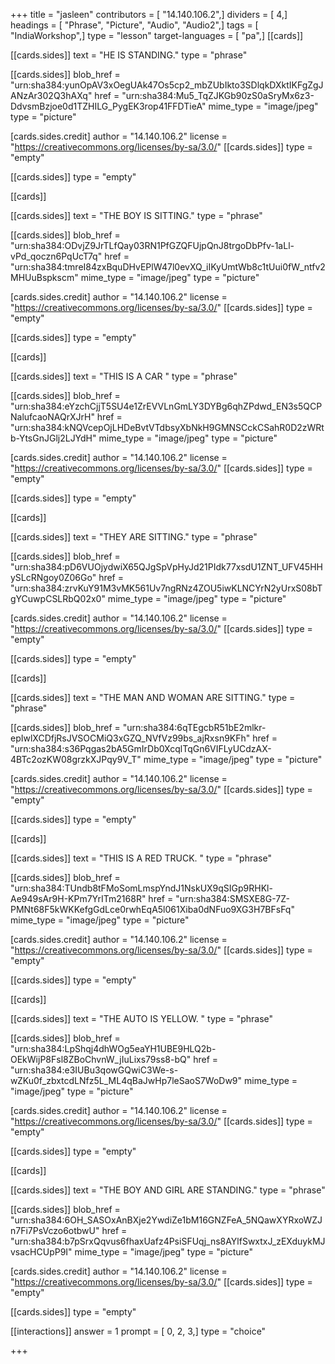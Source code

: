+++
title = "jasleen"
contributors = [ "14.140.106.2",]
dividers = [ 4,]
headings = [ "Phrase", "Picture", "Audio", "Audio2",]
tags = [ "IndiaWorkshop",]
type = "lesson"
target-languages = [ "pa",]
[[cards]]

[[cards.sides]]
text = "HE IS STANDING."
type = "phrase"

[[cards.sides]]
blob_href = "urn:sha384:yunOpAV3xOegUAk47Os5cp2_mbZUbIkto3SDlqkDXktIKFgZgJANzAr302Q3hAXq"
href = "urn:sha384:Mu5_TqZJKGb90zS0aSryMx6z3-DdvsmBzjoe0d1TZHILG_PygEK3rop41FFDTieA"
mime_type = "image/jpeg"
type = "picture"

[cards.sides.credit]
author = "14.140.106.2"
license = "https://creativecommons.org/licenses/by-sa/3.0/"
[[cards.sides]]
type = "empty"

[[cards.sides]]
type = "empty"

[[cards]]

[[cards.sides]]
text = "THE BOY IS SITTING."
type = "phrase"

[[cards.sides]]
blob_href = "urn:sha384:ODvjZ9JrTLfQay03RN1PfGZQFUjpQnJ8trgoDbPfv-1aLl-vPd_qoczn6PqUcT7q"
href = "urn:sha384:tmreI84zxBquDHvEPlW47l0evXQ_iIKyUmtWb8c1tUui0fW_ntfv2MHUuBspkscm"
mime_type = "image/jpeg"
type = "picture"

[cards.sides.credit]
author = "14.140.106.2"
license = "https://creativecommons.org/licenses/by-sa/3.0/"
[[cards.sides]]
type = "empty"

[[cards.sides]]
type = "empty"

[[cards]]

[[cards.sides]]
text = "THIS IS A CAR "
type = "phrase"

[[cards.sides]]
blob_href = "urn:sha384:eYzchCjjT5SU4e1ZrEVVLnGmLY3DYBg6qhZPdwd_EN3s5QCPNalufcaoNAQrXJrH"
href = "urn:sha384:kNQVcepOjLHDeBvtVTdbsyXbNkH9GMNSCckCSahR0D2zWRtb-YtsGnJGlj2LJYdH"
mime_type = "image/jpeg"
type = "picture"

[cards.sides.credit]
author = "14.140.106.2"
license = "https://creativecommons.org/licenses/by-sa/3.0/"
[[cards.sides]]
type = "empty"

[[cards.sides]]
type = "empty"

[[cards]]

[[cards.sides]]
text = "THEY ARE SITTING."
type = "phrase"

[[cards.sides]]
blob_href = "urn:sha384:pD6VUOjydwiX65QJgSpVpHyJd21PIdk77xsdU1ZNT_UFV45HHySLcRNgoy0Z06Go"
href = "urn:sha384:zrvKuY91M3vMK561Uv7ngRNz4ZOU5iwKLNCYrN2yUrxS08bTgYCuwpCSLRbQ02x0"
mime_type = "image/jpeg"
type = "picture"

[cards.sides.credit]
author = "14.140.106.2"
license = "https://creativecommons.org/licenses/by-sa/3.0/"
[[cards.sides]]
type = "empty"

[[cards.sides]]
type = "empty"

[[cards]]

[[cards.sides]]
text = "THE MAN AND WOMAN ARE SITTING."
type = "phrase"

[[cards.sides]]
blob_href = "urn:sha384:6qTEgcbR51bE2mlkr-epIwlXCDfjRsJVSOCMiQ3xGZQ_NVfVz99bs_ajRxsn9KFh"
href = "urn:sha384:s36Pqgas2bA5GmIrDb0XcqlTqGn6VIFLyUCdzAX-4BTc2ozKW08grzkXJPqy9V_T"
mime_type = "image/jpeg"
type = "picture"

[cards.sides.credit]
author = "14.140.106.2"
license = "https://creativecommons.org/licenses/by-sa/3.0/"
[[cards.sides]]
type = "empty"

[[cards.sides]]
type = "empty"

[[cards]]

[[cards.sides]]
text = "THIS IS A RED TRUCK. "
type = "phrase"

[[cards.sides]]
blob_href = "urn:sha384:TUndb8tFMoSomLmspYndJ1NskUX9qSIGp9RHKl-Ae949sAr9H-KPm7YrITm2168R"
href = "urn:sha384:SMSXE8G-7Z-PMNt68F5kWKKefgGdLce0rwhEqA5l061Xiba0dNFuo9XG3H7BFsFq"
mime_type = "image/jpeg"
type = "picture"

[cards.sides.credit]
author = "14.140.106.2"
license = "https://creativecommons.org/licenses/by-sa/3.0/"
[[cards.sides]]
type = "empty"

[[cards.sides]]
type = "empty"

[[cards]]

[[cards.sides]]
text = "THE AUTO IS YELLOW. "
type = "phrase"

[[cards.sides]]
blob_href = "urn:sha384:LpShqj4dhWOg5eaYH1UBE9HLQ2b-OEkWijP8Fsl8ZBoChvnW_jIuLixs79ss8-bQ"
href = "urn:sha384:e3IUBu3qowGQwiC3We-s-wZKu0f_zbxtcdLNfz5L_ML4qBaJwHp7leSaoS7WoDw9"
mime_type = "image/jpeg"
type = "picture"

[cards.sides.credit]
author = "14.140.106.2"
license = "https://creativecommons.org/licenses/by-sa/3.0/"
[[cards.sides]]
type = "empty"

[[cards.sides]]
type = "empty"

[[cards]]

[[cards.sides]]
text = "THE BOY AND GIRL ARE STANDING."
type = "phrase"

[[cards.sides]]
blob_href = "urn:sha384:6OH_SASOxAnBXje2YwdiZe1bM16GNZFeA_5NQawXYRxoWZJn7Fi7PsVczo6otbwU"
href = "urn:sha384:b7pSrxQqvus6fhaxUafz4PsiSFUqj_ns8AYlfSwxtxJ_zEXduykMJvsacHCUpP9I"
mime_type = "image/jpeg"
type = "picture"

[cards.sides.credit]
author = "14.140.106.2"
license = "https://creativecommons.org/licenses/by-sa/3.0/"
[[cards.sides]]
type = "empty"

[[cards.sides]]
type = "empty"

[[interactions]]
answer = 1
prompt = [ 0, 2, 3,]
type = "choice"

+++
